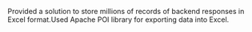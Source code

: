  Provided a solution to store millions of records of backend responses in Excel format.Used Apache POI library for exporting data into Excel.
